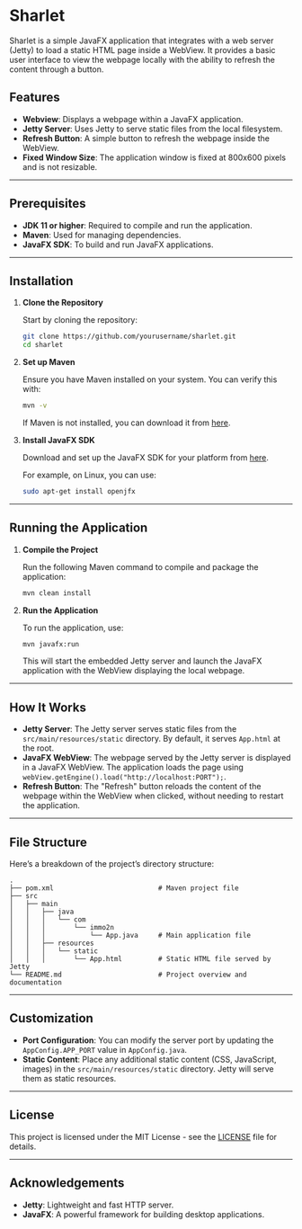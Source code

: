 
# Sharlet

Sharlet is a simple JavaFX application that integrates with a web server (Jetty) to load a static HTML page inside a WebView. It provides a basic user interface to view the webpage locally with the ability to refresh the content through a button.

## Features

- **Webview**: Displays a webpage within a JavaFX application.
- **Jetty Server**: Uses Jetty to serve static files from the local filesystem.
- **Refresh Button**: A simple button to refresh the webpage inside the WebView.
- **Fixed Window Size**: The application window is fixed at 800x600 pixels and is not resizable.

---

## Prerequisites

- **JDK 11 or higher**: Required to compile and run the application.
- **Maven**: Used for managing dependencies.
- **JavaFX SDK**: To build and run JavaFX applications.

---

## Installation

1. **Clone the Repository**

   Start by cloning the repository:

   ```bash
   git clone https://github.com/yourusername/sharlet.git
   cd sharlet
   ```

2. **Set up Maven**

   Ensure you have Maven installed on your system. You can verify this with:

   ```bash
   mvn -v
   ```

   If Maven is not installed, you can download it from [here](https://maven.apache.org/download.cgi).

3. **Install JavaFX SDK**

   Download and set up the JavaFX SDK for your platform from [here](https://openjfx.io/).

   For example, on Linux, you can use:

   ```bash
   sudo apt-get install openjfx
   ```

---

## Running the Application

1. **Compile the Project**

   Run the following Maven command to compile and package the application:

   ```bash
   mvn clean install
   ```

2. **Run the Application**

   To run the application, use:

   ```bash
   mvn javafx:run
   ```

   This will start the embedded Jetty server and launch the JavaFX application with the WebView displaying the local webpage.

---

## How It Works

- **Jetty Server**: The Jetty server serves static files from the `src/main/resources/static` directory. By default, it serves `App.html` at the root.
- **JavaFX WebView**: The webpage served by the Jetty server is displayed in a JavaFX WebView. The application loads the page using `webView.getEngine().load("http://localhost:PORT");`.
- **Refresh Button**: The "Refresh" button reloads the content of the webpage within the WebView when clicked, without needing to restart the application.

---

## File Structure

Here’s a breakdown of the project’s directory structure:

```plaintext
.
├── pom.xml                          # Maven project file
├── src
│   ├── main
│   │   ├── java
│   │   │   └── com
│   │   │       └── immo2n
│   │   │           └── App.java     # Main application file
│   │   ├── resources
│   │   │   └── static
│   │   │       └── App.html         # Static HTML file served by Jetty
└── README.md                        # Project overview and documentation
```

---

## Customization

- **Port Configuration**: You can modify the server port by updating the `AppConfig.APP_PORT` value in `AppConfig.java`.
- **Static Content**: Place any additional static content (CSS, JavaScript, images) in the `src/main/resources/static` directory. Jetty will serve them as static resources.

---

## License

This project is licensed under the MIT License - see the [LICENSE](LICENSE) file for details.

---

## Acknowledgements

- **Jetty**: Lightweight and fast HTTP server.
- **JavaFX**: A powerful framework for building desktop applications.
